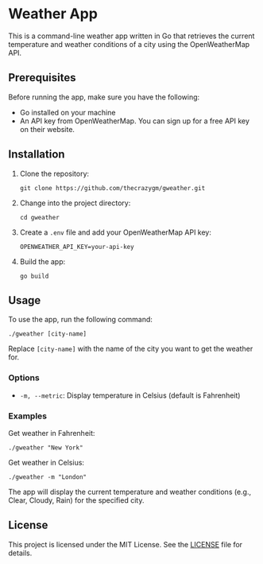 # Weather App

This is a command-line weather app written in Go that retrieves the current temperature and weather conditions of a city using the OpenWeatherMap API.

## Prerequisites

Before running the app, make sure you have the following:

- Go installed on your machine
- An API key from OpenWeatherMap. You can sign up for a free API key on their website.

## Installation

1. Clone the repository:

   ```
   git clone https://github.com/thecrazygm/gweather.git
   ```

2. Change into the project directory:

   ```
   cd gweather
   ```

3. Create a `.env` file and add your OpenWeatherMap API key:

   ```
   OPENWEATHER_API_KEY=your-api-key
   ```

4. Build the app:

   ```
   go build
   ```

## Usage

To use the app, run the following command:

```
./gweather [city-name]
```

Replace `[city-name]` with the name of the city you want to get the weather for.

### Options

- `-m, --metric`: Display temperature in Celsius (default is Fahrenheit)

### Examples

Get weather in Fahrenheit:
```
./gweather "New York"
```

Get weather in Celsius:
```
./gweather -m "London"
```

The app will display the current temperature and weather conditions (e.g., Clear, Cloudy, Rain) for the specified city.

## License

This project is licensed under the MIT License. See the [LICENSE](LICENSE) file for details.
